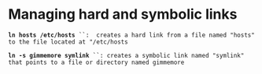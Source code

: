 # Managing hard and symbolic links

**`ln hosts /etc/hosts`**` ``:  creates a hard link from a file named "hosts" to the file located at "/etc/hosts`

**`ln -s gimmemore symlink`**` ``: creates a symbolic link named "symlink" that points to a file or directory named gimmemore`

